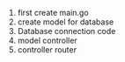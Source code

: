 1. first create main.go
2. create model for database
3. Database connection code
4. model controller
5. controller router